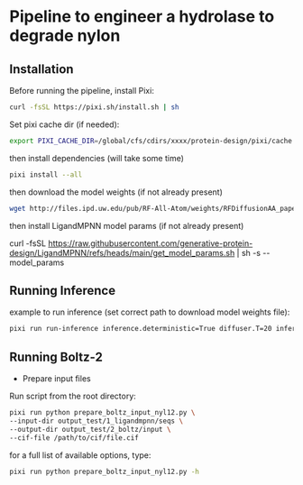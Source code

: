 # Pipeline to engineer a hydrolase to degrade nylon

## Installation

Before running the pipeline, install Pixi:

```bash
curl -fsSL https://pixi.sh/install.sh | sh
```

Set pixi cache dir (if needed):
```bash
export PIXI_CACHE_DIR=/global/cfs/cdirs/xxxx/protein-design/pixi/cache # on NERSC, use project name
```

then install dependencies (will take some time)

```bash
pixi install --all
```

then download the model weights (if not already present)

```bash
wget http://files.ipd.uw.edu/pub/RF-All-Atom/weights/RFDiffusionAA_paper_weights.pt
```


then install LigandMPNN model params (if not already present)

curl -fsSL https://raw.githubusercontent.com/generative-protein-design/LigandMPNN/refs/heads/main/get_model_params.sh | sh -s -- model_params 


## Running Inference 


example to run inference (set correct path to download model weights file):
```bash
pixi run run-inference inference.deterministic=True diffuser.T=20 inference.output_prefix=output/ligand_only/sample inference.input_pdb=input_test/nyl12_jmp.pdb contigmap.contigs=[150-150] inference.ligand=LIG inference.num_designs=1 inference.design_startnum=0 inference.ckpt_path=../RFDiffusionAA_paper_weights.pt
```


## Running Boltz-2 

- Prepare input files

Run script from the root directory:

```bash
pixi run python prepare_boltz_input_nyl12.py \
--input-dir output_test/1_ligandmpnn/seqs \
--output-dir output_test/2_boltz/input \
--cif-file /path/to/cif/file.cif
```

for a full list of available options, type:
```bash
pixi run python prepare_boltz_input_nyl12.py -h
```


